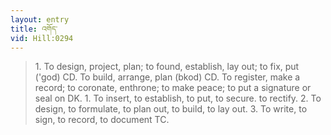 ```yaml
---
layout: entry
title: འགོད་
vid: Hill:0294
---
```

> 1\. To design, project, plan; to found, establish, lay out; to fix, put ('god) CD\. To build, arrange, plan (bkod) CD\. To register, make a record; to coronate, enthrone; to make peace; to put a signature or seal on DK\. 1\. To insert, to establish, to put, to secure\. to rectify\. 2\. To design, to formulate, to plan out, to build, to lay out\. 3\. To write, to sign, to record, to document TC\.


